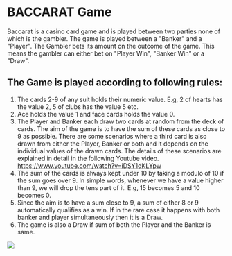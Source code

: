 BACCARAT Game
=============

Baccarat is a casino card game and is played between two parties none of which is the gambler. The game is played between a "Banker" and a "Player". The Gambler bets its amount on the outcome of the game. This means the gambler can either bet on "Player Win", "Banker Win" or a "Draw".

The Game is played according to following rules:
-----------------------------------------------
1. The cards 2-9 of any suit holds their numeric value. E.g, 2 of hearts has the value 2, 5 of clubs has the value 5 etc.
2. Ace holds the value 1 and face cards holds the value 0.
3. The Player and Banker each draw two cards at random from the deck of cards. The aim of the game is to have the sum of these cards as close to 9 as possible. There are some scenarios where a third card is also drawn from either the Player, Banker or both and it depends on the individual values of the drawn cards. The details of these scenarios are explained in detail in the following Youtube video.
https://www.youtube.com/watch?v=iDSY1dKLYpw
4. The sum of the cards is always kept under 10 by taking a modulo of 10 if the sum goes over 9. In simple words, whenever we have a value higher than 9, we will drop the tens part of it. E.g, 15 becomes 5 and 10 becomes 0.
5. Since the aim is to have a sum close to 9, a sum of either 8 or 9 automatically qualifies as a win. If in the rare case it happens with both banker and player simultaneously then it is a Draw.
6. The game is also a Draw if sum of both the Player and the Banker is same.

![](game.PNG)
